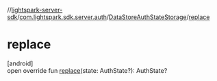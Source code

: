 //[lightspark-server-sdk](../../../index.md)/[com.lightspark.sdk.server.auth](../index.md)/[DataStoreAuthStateStorage](index.md)/[replace](replace.md)

# replace

[android]\
open override fun [replace](replace.md)(state: AuthState?): AuthState?

